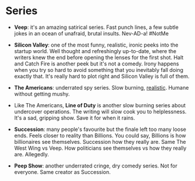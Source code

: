 # Series

- **Veep**: it's an amazing satirical series. Fast punch lines, a few
  subtle jokes in an ocean of unafraid, brutal insults. Nev-AD-a!
  #NotMe

- **Silicon Valley**: one of the most funny, realistic, ironic peeks
  into the startup world. Well thought and refreshingly up-to-date,
  where the writers knew the end before opening the lenses for the
  first shot. Halt and Catch Fire is another peek but it's not a
  comedy. Irony happens when you try so hard to avoid something that
  you inevitably fall doing exactly that. It's really hard to plot
  right and Silicon Valley is full of them.

- **The Americans**: underrated spy series. Slow burning,
  [realistic](https://www.youtube.com/watch?v=TYo-ziwOAWQ). Humane
  without getting mushy.

- Like The Americans, **Line of Duty** is another slow burning series
  about undercover operations. The writing will slow cook you to
  helplessness. It's a sad, gripping show. Save it for when it rains.

- **Succession**: many people's favourite but the finale left too many loose
  ends. Feels closer to reality than Billions. You could say, Billions
  is how billionaires see themselves. Succession how they really are.
  Same The West Wing vs Veep. How politicians see themselves vs how
  they really are. Allegedly.

- **Peep Show**: another underrated cringe, dry comedy series. Not for
  everyone. Same creator as Succession.
<!-- START FOOTER -->
 &nbsp;

<script src="https://raw.githubusercontent.com/jpedro/jpedro.github.io/master/.github/static/js/comments.js"></script>
<script defer="">Comments.start(document.body.children[0]);</script>
<!-- END FOOTER -->